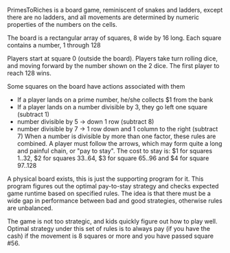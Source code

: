 PrimesToRiches is a board game, reminiscent of snakes and ladders, except
there are no ladders, and all movements are determined by numeric properties
of the numbers on the cells.

The board is a rectangular array of squares, 8 wide by 16 long.
Each square contains a number, 1 through 128

Players start at square 0 (outside the board).
Players take turn rolling dice, and moving forward by the number
shown on the 2 dice. The first player to reach 128 wins.

Some squares on the board have actions associated with them
 - If a player lands on a prime number, he/she collects $1 from the bank
 - If a player lands on a number divisible by 3, they go left one square (subtract 1)
 - number divisible by 5 -> down 1 row (subtract 8)
 - number divisible by 7 -> 1 row down and 1 column to the right (subtract 7)
When a number is divisible by more than one factor, these rules are combined.
A player must follow the arrows, which may form quite a long and painful chain,
or "pay to stay". The cost to stay is: $1 for squares 1..32, $2 for squares 33..64,
$3 for square 65..96 and $4 for square 97..128

A physical board exists, this is just the supporting program for it.
This program figures out the optimal pay-to-stay strategy and checks expected
game runtime based on specified rules. The idea is that there must be a wide gap
in performance between bad and good strategies, otherwise rules are unbalanced.

The game is not too strategic, and kids quickly figure out how to play well.
Optimal strategy under this set of rules is to always pay (if you have the cash)
if the movement is 8 squares or more and you have passed square #56.
